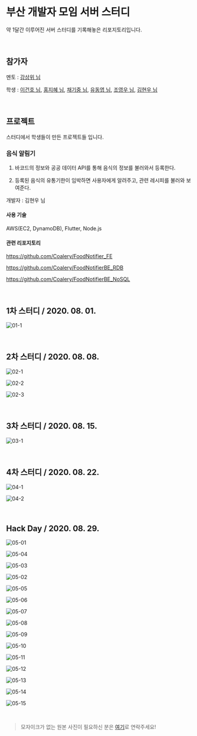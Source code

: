 # 부산 개발자 모임 서버 스터디

약 1달간 이루어진 서버 스터디를 기록해놓은 리포지토리입니다.

<br>

## 참가자

멘토 : [강상위 님](https://github.com/khudev-ksw)

학생 : 
[이건호 님](./), 
[홍지혜 님](https://github.com/jola7373), 
[채기중 님](https://github.com/KIJUNG-CHAE), 
[유동엽 님](https://github.com/yudongyeop), 
[조영우 님](https://github.com/yeongwooCho), 
[김현우 님](https://github.com/Coalery)

<br>

## 프로젝트

스터디에서 학생들이 만든 프로젝트들 입니다.

### 음식 알림기

1. 바코드의 정보와 공공 데이터 API를 통해 음식의 정보를 불러와서 등록한다.

2. 등록된 음식의 유통기한이 임박하면 사용자에게 알려주고, 관련 레시피를 불러와 보여준다.

개발자 : 김현우 님

#### 사용 기술

AWS(EC2, DynamoDB), Flutter, Node.js

#### 관련 리포지토리

https://github.com/Coalery/FoodNotifier_FE

https://github.com/Coalery/FoodNotifierBE_RDB

https://github.com/Coalery/FoodNotifierBE_NoSQL

<br>

## 1차 스터디 / 2020. 08. 01.

![01-1](./img/img01-1.jpg)

<br>

## 2차 스터디 / 2020. 08. 08.

![02-1](./img/img02-1.jpg)

![02-2](./img/img02-2.jpg)

![02-3](./img/img02-3.jpg)

<br>

## 3차 스터디 / 2020. 08. 15.

![03-1](./img/img03-1.jpg)

<br>

## 4차 스터디 / 2020. 08. 22.

![04-1](./img/img04-1.jpg)

![04-2](./img/img04-2.jpg)

<br>

## Hack Day / 2020. 08. 29.

![05-01](./img/img05-01.jpg)

![05-04](./img/img05-04.jpg)

![05-03](./img/img05-03.jpg)

![05-02](./img/img05-02.jpg)

![05-05](./img/img05-05.jpg)

![05-06](./img/img05-06.jpg)

![05-07](./img/img05-07.jpg)

![05-08](./img/img05-08.jpg)

![05-09](./img/img05-09.jpg)

![05-10](./img/img05-10.jpg)

![05-11](./img/img05-11.jpg)

![05-12](./img/img05-12.jpg)

![05-13](./img/img05-13.jpg)

![05-14](./img/img05-14.jpg)

![05-15](./img/img05-15.jpg)

<br>

> 모자이크가 없는 원본 사진이 필요하신 분은 [여기](mailto:doralife12@naver.com)로 연락주세요!
